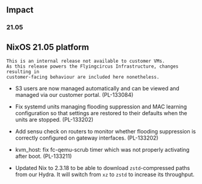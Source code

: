 
## Impact
### 21.05

## NixOS 21.05 platform

```{note}
This is an internal release not available to customer VMs.
As this release powers the Flyingcircus Infrastructure, changes resulting in
customer-facing behaviour are included here nonetheless.
```


- S3 users are now managed automatically and can be viewed and managed via our
  customer portal. (PL-133084)

- Fix systemd units managing flooding suppression and MAC learning
  configuration so that settings are restored to their defaults when
  the units are stopped. (PL-133202)

- Add sensu check on routers to monitor whether flooding suppression
  is correctly configured on gateway interfaces. (PL-133202)

- kvm_host: fix fc-qemu-scrub timer which was not properly activating
  after boot. (PL-133211)

- Updated Nix to 2.3.18 to be able to download `zstd`-compressed paths from our Hydra. It will
  switch from `xz` to `zstd` to increase its throughput.
